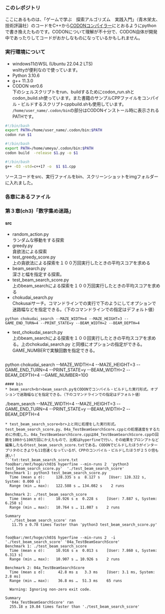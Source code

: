 ### **このレポジトリ**
ここにあるものは、「ゲームで学ぶ　探索アルゴリズム　実践入門」（青木栄太、技術評論社）のコードをC++から[CODONコンパイラー](https://github.com/exaloop/codon)にとおるようにpythonで書き換えたものです。CODONについて理解が不十分で、CODON自体が開発中であったりしてコードがおかしなものになっているかもしれません。

### **実行環境について**
* windows11のWSL (Ubuntu 22.04.2 LTS)<br>wslttyが便利なので使っています。
* Python 3.10.6
* g++ 11.3.0 
* CODON ver0.6<br>下のシェルスクリプトをrun、buildするためにcodon_run.shとcodon_build.sh使っています。また書籍のサンプルCPPファイルをコンパイル・ビルドするスクリプトcppbuild.shも使用しています。<br>
  `/home/user_name/.codon/bin`の部分はCODONインストール時に表示されるPATHです。

```sh:codon_run.sh
#!/bin/bash
export PATH=/home/user_name/.codon/bin:$PATH
codon run $1
```
```sh:codon_build.sh
#!/bin/bash
export PATH=/home/umeya/.codon/bin:$PATH
codon build  -release $1.py -o $1
```
```sh:cppbuild.sh
#!/bin/bash
g++ -O3 -std=c++17 -o  $1 $1.cpp
```
ソースコードをsrc、実行ファイルをbin、スクリーンショットをimgフォルダーに入れました。

### **各章にあるファイル**

### 第３章(ch3)「数字集め迷路」
#### src
* random_action.py <br>ランダムな移動をする探索
* greedy.py <br>貪欲法による探索
*  test_greedy_score.py <br>上の貪欲法による探索を１００万回実行したときの平均スコアを求める
*  beam_search.py <br>深さと幅を指定する探索。<br>
*  test_beam_search_score.py <br>上のbeam_searchによる探索を１００万回実行したときの平均スコアを求める
*  chokudai_search.py<br>Chokusaiサーチ。コマンドラインでの実行で下のようにしてオプションで迷路幅などを指定できる。（下のコマンドラインでの指定はデフォルト値）
  ```
python chokudai_search --MAZE_WIDTH=4 --MAZE_HEIGHT=3 --GAME_END_TURN=4 --PRINT_STATE=y --BEAM_WIDTH=2 --BEAM_DEPTH=4
```
*  test_chokudai_search.py<br>上のbeam_searchによる探索を１００回実行したときの平均スコアを求める。上のchokudai_search.py と同様にオプションの指定ができる。GAME_NUMBERで実験回数を指定できる。
    ```
python chokudai_search --MAZE_WIDTH=4 --MAZE_HEIGHT=3 --GAME_END_TURN=4 --PRINT_STATE=y --BEAM_WIDTH=2 --BEAM_DEPTH=4 --GAME_NUMBER=100
```
#### bin
* beam_search<br>beam_search.pyをCODONでコンパイル・ビルドした実行形式。オプションで迷路幅などを指定できる。（下のコマンドラインでの指定はデフォルト値）
```
./beam_search --MAZE_WIDTH=4 --MAZE_HEIGHT=3 --GAME_END_TURN=4 --PRINT_STATE=y --BEAM_WIDTH=2 --BEAM_DEPTH=4
```
* test_beam_search_score<br>上と同じ処理をした実行形式。test_beam_search_score.py、04a_TestBeamSearchScore.cppとの処理速度をするために作成した。04a_TestBeamSearchScore.cppは04_TestBeamSearchScore.cppの回数を100から100万回にかえたもので、比較はhyperfineで行い、その結果をプロンプトなど編集したものtest_beam_search_score.txtである。CODONでビルドしたほうがインタープリタのときよりも11倍速くなっているが、CPPのコンパイル・ビルドしたほうが２５０倍も速い！
```txt:test_beam_search_score.txt
foo@bar:/mnt/hoge/ch03$ hyperfine --min-runs 2  'python3 test_beam_search_score.py'  './test_beam_search_score'
Benchmark 1: python3 test_beam_search_score.py
  Time (mean ± σ):     128.335 s ±  8.127 s    [User: 128.322 s, System: 0.000 s]
  Range (min … max):   122.588 s … 134.082 s    2 runs

Benchmark 2: ./test_beam_search_score
  Time (mean ± σ):     10.926 s ±  0.228 s    [User: 7.887 s, System: 6.258 s]
  Range (min … max):   10.764 s … 11.087 s    2 runs

Summary
  './test_beam_search_score' ran
   11.75 ± 0.78 times faster than 'python3 test_beam_search_score.py'


foo@bar:/mnt/hoge/ch03$ hyperfine --min-runs 2  -i './test_beam_search_score' '04a_TestBeamSearchScore'
Benchmark 1: ./test_beam_search_score
  Time (mean ± σ):     10.916 s ±  0.013 s    [User: 7.860 s, System: 6.313 s]
  Range (min … max):   10.907 s … 10.926 s    2 runs

Benchmark 2: 04a_TestBeamSearchScore
  Time (mean ± σ):      42.8 ms ±   3.3 ms    [User: 3.1 ms, System: 2.8 ms]
  Range (min … max):    36.8 ms …  51.3 ms    65 runs

  Warning: Ignoring non-zero exit code.

Summary
  '04a_TestBeamSearchScore' ran
  255.18 ± 19.84 times faster than './test_beam_search_score'
```